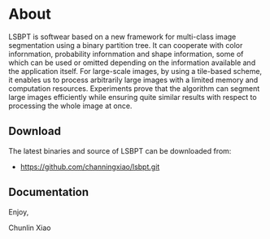 About
===============
LSBPT is softwear based on a new framework for multi-class image segmentation using a binary partition tree. It can cooperate with color infornmation, probability infornmation and shape information, some of which can be used or omitted depending on the information available and the application itself. For large-scale images, by using a tile-based scheme, it enables us to process arbitrarily large images with a limited memory and computation resources. Experiments prove that the algorithm can segment large images efficiently while ensuring quite similar results with respect to processing the whole image at once.

Download
---------
The latest binaries and source of LSBPT can be downloaded from:
* https://github.com/channingxiao/lsbpt.git



Documentation
--------------




Enjoy,

Chunlin Xiao
